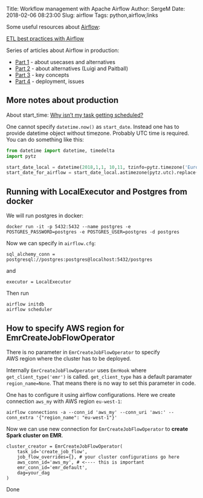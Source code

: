 Title: Workflow management with Apache Airflow
Author: SergeM
Date: 2018-02-06 08:23:00
Slug: airflow
Tags: python,airflow,links


Some useful resources about [Airflow](https://github.com/apache/incubator-airflow):

[ETL best practices with Airflow](https://gtoonstra.github.io/etl-with-airflow/index.html)

Series of articles about Airflow in production:
* [Part 1](https://medium.com/@dustinstansbury/beyond-cron-an-introduction-to-workflow-management-systems-19987afcdb5e) - about usecases and alternatives
* [Part 2](https://towardsdatascience.com/why-quizlet-chose-apache-airflow-for-executing-data-workflows-3f97d40e9571) - about alternatives (Luigi and Paitball)
* [Part 3](https://medium.com/@dustinstansbury/going-with-the-flow-part-part-iii-airflow-in-detail-a96efed52b1a) - key concepts
* [Part 4](https://medium.com/@dustinstansbury/how-quizlet-uses-apache-airflow-in-practice-a903cbb5626d) - deployment, issues


## More notes about production

About start_time: [Why isn’t my task getting scheduled?](https://airflow.apache.org/faq.html#why-isn-t-my-task-getting-scheduled)

One cannot specify `datetime.now()` as `start_date`. Instead one has to provide datetime object without timezone. Probably UTC time is required.
You can do something like this:
```python
from datetime import datetime, timedelta
import pytz

start_date_local = datetime(2018,1,1, 10,11, tzinfo=pytz.timezone('Europe/Minsk'))   # your time, date and time zone go here 
start_date_for_airflow = start_date_local.astimezone(pytz.utc).replace(tzinfo=None)  # we convert to UTC and remove timezone
```

## Running with LocalExecutor and Postgres from docker
We will run postgres in docker:
```
docker run -it -p 5432:5432 --name postgres -e POSTGRES_PASSWORD=postgres -e POSTGRES_USER=postgres -d postgres
```

Now we can specify in `airflow.cfg`:
```
sql_alchemy_conn = postgresql://postgres:postgres@localhost:5432/postgres
```

and 

```
executor = LocalExecutor

```

Then run 
```
airflow initdb
airflow scheduler
```

## How to specify AWS region for EmrCreateJobFlowOperator
There is no parameter in `EmrCreateJobFlowOperator` to specify  
AWS region where the cluster has to be deployed.

Internally `EmrCreateJobFlowOperator` uses `EmrHook` where `get_client_type('emr')` is called. 
`get_client_type` has a default paramater `region_name=None`. 
That means there is no way to set this parameter in code.


One has to configure it using airflow configurations.
Here we create connection `aws_my` with AWS region `eu-west-1`:

```
airflow connections -a --conn_id 'aws_my' --conn_uri 'aws:' --conn_extra '{"region_name": "eu-west-1"}'
```

Now we can use new connection for `EmrCreateJobFlowOperator` 
to **create Spark cluster on EMR**.

```
cluster_creator = EmrCreateJobFlowOperator(
    task_id='create_job_flow',
    job_flow_overrides={}, # your cluster configurations go here
    aws_conn_id='aws_my', # <---- this is important
    emr_conn_id='emr_default',
    dag=your_dag
) 
```

Done
